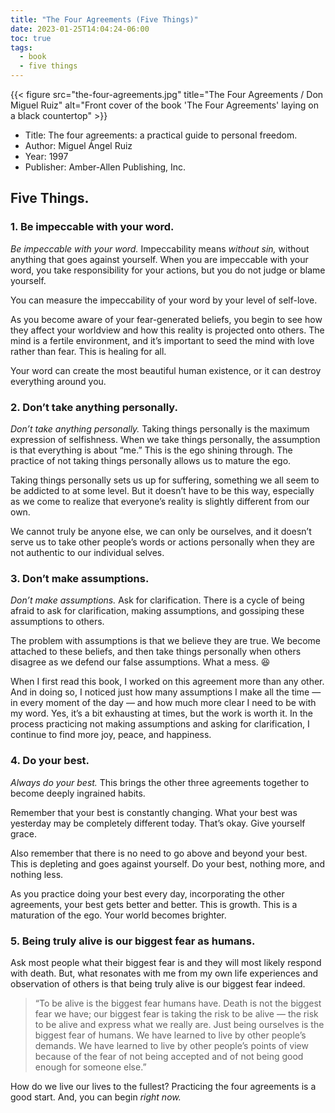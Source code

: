 ```yaml
---
title: "The Four Agreements (Five Things)"
date: 2023-01-25T14:04:24-06:00
toc: true
tags:
  - book
  - five things
---
```


{{< figure src="the-four-agreements.jpg" title="The Four Agreements / Don Miguel Ruiz" alt="Front cover of the book 'The Four Agreements' laying on a black countertop" >}}

- Title: The four agreements: a practical guide to personal freedom.
- Author: Miguel Ángel Ruiz
- Year: 1997
- Publisher: Amber-Allen Publishing, Inc.

## Five Things.

### 1. Be impeccable with your word.

*Be impeccable with your word.* Impeccability means *without sin,* without anything that goes against yourself. When you are impeccable with your word, you take responsibility for your actions, but you do not judge or blame yourself.

You can measure the impeccability of your word by your level of self-love.

As you become aware of your fear-generated beliefs, you begin to see how they affect your worldview and how this reality is projected onto others. The mind is a fertile environment, and it’s important to seed the mind with love rather than fear. This is healing for all.

Your word can create the most beautiful human existence, or it can destroy everything around you.

### 2. Don’t take anything personally.

*Don’t take anything personally.* Taking things personally is the maximum expression of selfishness. When we take things personally, the assumption is that everything is about “me.” This is the ego shining through. The practice of not taking things personally allows us to mature the ego.

Taking things personally sets us up for suffering, something we all seem to be addicted to at some level. But it doesn’t have to be this way, especially as we come to realize that everyone’s reality is slightly different from our own.

We cannot truly be anyone else, we can only be ourselves, and it doesn’t serve us to take other people’s words or actions personally when they are not authentic to our individual selves.

### 3. Don’t make assumptions.

*Don’t make assumptions.* Ask for clarification. There is a cycle of being afraid to ask for clarification, making assumptions, and gossiping these assumptions to others.

The problem with assumptions is that we believe they are true. We become attached to these beliefs, and then take things personally when others disagree as we defend our false assumptions. What a mess. 😆

When I first read this book, I worked on this agreement more than any other. And in doing so, I noticed just how many assumptions I make all the time — in every moment of the day — and how much more clear I need to be with my word. Yes, it’s a bit exhausting at times, but the work is worth it. In the process practicing not making assumptions and asking for clarification, I continue to find more joy, peace, and happiness.

### 4. Do your best.

*Always do your best.* This brings the other three agreements together to become deeply ingrained habits.

Remember that your best is constantly changing. What your best was yesterday may be completely different today. That’s okay. Give yourself grace.

Also remember that there is no need to go above and beyond your best. This is depleting and goes against yourself. Do your best, nothing more, and nothing less.

As you practice doing your best every day, incorporating the other agreements, your best gets better and better. This is growth. This is a maturation of the ego. Your world becomes brighter.

### 5. Being truly alive is our biggest fear as humans.

Ask most people what their biggest fear is and they will most likely respond with death. But, what resonates with me from my own life experiences and observation of others is that being truly alive is our biggest fear indeed.

>  “To be alive is the biggest fear humans have. Death is not the biggest fear we have; our biggest fear is taking the risk to be alive — the risk to be alive and express what we really are. Just being ourselves is the biggest fear of humans. We have learned to live by other people’s demands. We have learned to live by other people’s points of view because of the fear of not being accepted and of not being good enough for someone else.”

How do we live our lives to the fullest? Practicing the four agreements is a good start. And, you can begin *right now.*

